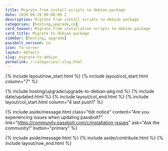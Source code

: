 ```yaml
---
title: Migrate from install scripts to debian package
date: 2020-06-20 00:00:00 Z
description: Migrate from install scripts to debian package
categories: [hosting,upgrade,ce]
card_teaser: Migrate from installation scripts to debian package
card_title: Migrate to debian package
sidebar: [hosting, upgrade]
passbolt_version: ce
icon: fa-server
layout: default
slug: migrate-to-debian
permalink: /:categories/:slug.html
---
```


{% include layout/row_start.html %}
{% include layout/col_start.html column="7" %}

{% include hosting/upgrade/upgrade-to-debian-pkg.md %}
{% include date/updated.html %}
{% include layout/col_end.html %}
{% include layout/col_start.html column="4 last push1" %}

{% include aside/message.html
    class="tldr notice"
    content="Are you experiencing issues when updating passbolt?"
    link="https://community.passbolt.com/c/installation-issues"
    ask="Ask the community!"
    button="primary"
%}

{% include aside/message.html %}
{% include aside/contribute.html %}
{% include layout/row_end.html %}
